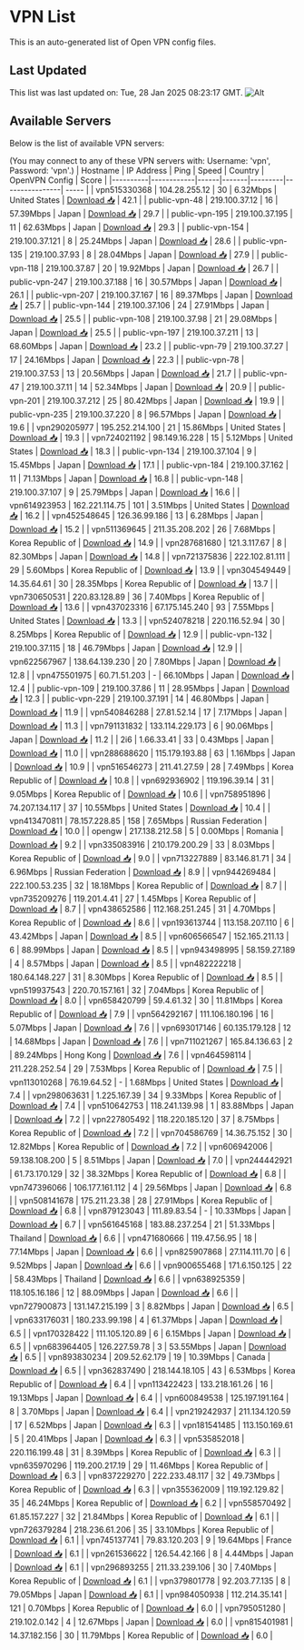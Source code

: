 # VPN List

This is an auto-generated list of Open VPN config files.

## Last Updated

This list was last updated on: Tue, 28 Jan 2025 08:23:17 GMT.
![Alt](https://repobeats.axiom.co/api/embed/186b98318ef1479477931607c1ad7d823f12451f.svg "Repobeats analytics image")

## Available Servers

Below is the list of available VPN servers:

(You may connect to any of these VPN servers with: Username: 'vpn', Password: 'vpn'.)
| Hostname | IP Address | Ping | Speed | Country | OpenVPN Config | Score |
|----------|------------|------|-------|---------|----------------| ----- |
| vpn515330368 | 104.28.255.12 | 30 | 6.32Mbps | United States | [Download 📥](./configs/server_0_US.ovpn) | 42.1 |
| public-vpn-48 | 219.100.37.12 | 16 | 57.39Mbps | Japan | [Download 📥](./configs/server_1_JP.ovpn) | 29.7 |
| public-vpn-195 | 219.100.37.195 | 11 | 62.63Mbps | Japan | [Download 📥](./configs/server_2_JP.ovpn) | 29.3 |
| public-vpn-154 | 219.100.37.121 | 8 | 25.24Mbps | Japan | [Download 📥](./configs/server_3_JP.ovpn) | 28.6 |
| public-vpn-135 | 219.100.37.93 | 8 | 28.04Mbps | Japan | [Download 📥](./configs/server_4_JP.ovpn) | 27.9 |
| public-vpn-118 | 219.100.37.87 | 20 | 19.92Mbps | Japan | [Download 📥](./configs/server_5_JP.ovpn) | 26.7 |
| public-vpn-247 | 219.100.37.188 | 16 | 30.57Mbps | Japan | [Download 📥](./configs/server_6_JP.ovpn) | 26.1 |
| public-vpn-207 | 219.100.37.167 | 16 | 89.37Mbps | Japan | [Download 📥](./configs/server_7_JP.ovpn) | 25.7 |
| public-vpn-144 | 219.100.37.106 | 24 | 27.91Mbps | Japan | [Download 📥](./configs/server_8_JP.ovpn) | 25.5 |
| public-vpn-108 | 219.100.37.98 | 21 | 29.08Mbps | Japan | [Download 📥](./configs/server_9_JP.ovpn) | 25.5 |
| public-vpn-197 | 219.100.37.211 | 13 | 68.60Mbps | Japan | [Download 📥](./configs/server_10_JP.ovpn) | 23.2 |
| public-vpn-79 | 219.100.37.27 | 17 | 24.16Mbps | Japan | [Download 📥](./configs/server_11_JP.ovpn) | 22.3 |
| public-vpn-78 | 219.100.37.53 | 13 | 20.56Mbps | Japan | [Download 📥](./configs/server_12_JP.ovpn) | 21.7 |
| public-vpn-47 | 219.100.37.11 | 14 | 52.34Mbps | Japan | [Download 📥](./configs/server_13_JP.ovpn) | 20.9 |
| public-vpn-201 | 219.100.37.212 | 25 | 80.42Mbps | Japan | [Download 📥](./configs/server_14_JP.ovpn) | 19.9 |
| public-vpn-235 | 219.100.37.220 | 8 | 96.57Mbps | Japan | [Download 📥](./configs/server_15_JP.ovpn) | 19.6 |
| vpn290205977 | 195.252.214.100 | 21 | 15.86Mbps | United States | [Download 📥](./configs/server_16_US.ovpn) | 19.3 |
| vpn724021192 | 98.149.16.228 | 15 | 5.12Mbps | United States | [Download 📥](./configs/server_17_US.ovpn) | 18.3 |
| public-vpn-134 | 219.100.37.104 | 9 | 15.45Mbps | Japan | [Download 📥](./configs/server_18_JP.ovpn) | 17.1 |
| public-vpn-184 | 219.100.37.162 | 11 | 71.13Mbps | Japan | [Download 📥](./configs/server_19_JP.ovpn) | 16.8 |
| public-vpn-148 | 219.100.37.107 | 9 | 25.79Mbps | Japan | [Download 📥](./configs/server_20_JP.ovpn) | 16.6 |
| vpn614923953 | 162.221.114.75 | 101 | 3.51Mbps | United States | [Download 📥](./configs/server_21_US.ovpn) | 16.2 |
| vpn452548645 | 126.36.99.186 | 13 | 6.28Mbps | Japan | [Download 📥](./configs/server_22_JP.ovpn) | 15.2 |
| vpn511369645 | 211.35.208.202 | 26 | 7.68Mbps | Korea Republic of | [Download 📥](./configs/server_23_KR.ovpn) | 14.9 |
| vpn287681680 | 121.3.117.67 | 8 | 82.30Mbps | Japan | [Download 📥](./configs/server_24_JP.ovpn) | 14.8 |
| vpn721375836 | 222.102.81.111 | 29 | 5.60Mbps | Korea Republic of | [Download 📥](./configs/server_25_KR.ovpn) | 13.9 |
| vpn304549449 | 14.35.64.61 | 30 | 28.35Mbps | Korea Republic of | [Download 📥](./configs/server_26_KR.ovpn) | 13.7 |
| vpn730650531 | 220.83.128.89 | 36 | 7.40Mbps | Korea Republic of | [Download 📥](./configs/server_27_KR.ovpn) | 13.6 |
| vpn437023316 | 67.175.145.240 | 93 | 7.55Mbps | United States | [Download 📥](./configs/server_28_US.ovpn) | 13.3 |
| vpn524078218 | 220.116.52.94 | 30 | 8.25Mbps | Korea Republic of | [Download 📥](./configs/server_29_KR.ovpn) | 12.9 |
| public-vpn-132 | 219.100.37.115 | 18 | 46.79Mbps | Japan | [Download 📥](./configs/server_30_JP.ovpn) | 12.9 |
| vpn622567967 | 138.64.139.230 | 20 | 7.80Mbps | Japan | [Download 📥](./configs/server_31_JP.ovpn) | 12.8 |
| vpn475501975 | 60.71.51.203 | - | 66.10Mbps | Japan | [Download 📥](./configs/server_32_JP.ovpn) | 12.4 |
| public-vpn-109 | 219.100.37.86 | 11 | 28.95Mbps | Japan | [Download 📥](./configs/server_33_JP.ovpn) | 12.3 |
| public-vpn-229 | 219.100.37.191 | 14 | 46.80Mbps | Japan | [Download 📥](./configs/server_34_JP.ovpn) | 11.9 |
| vpn540846288 | 27.81.52.14 | 17 | 7.17Mbps | Japan | [Download 📥](./configs/server_35_JP.ovpn) | 11.3 |
| vpn791131832 | 133.114.229.173 | 6 | 90.06Mbps | Japan | [Download 📥](./configs/server_36_JP.ovpn) | 11.2 |
| 2i6 | 1.66.33.41 | 33 | 0.43Mbps | Japan | [Download 📥](./configs/server_37_JP.ovpn) | 11.0 |
| vpn288688620 | 115.179.193.88 | 63 | 1.16Mbps | Japan | [Download 📥](./configs/server_38_JP.ovpn) | 10.9 |
| vpn516546273 | 211.41.27.59 | 28 | 7.49Mbps | Korea Republic of | [Download 📥](./configs/server_39_KR.ovpn) | 10.8 |
| vpn692936902 | 119.196.39.14 | 31 | 9.05Mbps | Korea Republic of | [Download 📥](./configs/server_40_KR.ovpn) | 10.6 |
| vpn758951896 | 74.207.134.117 | 37 | 10.55Mbps | United States | [Download 📥](./configs/server_41_US.ovpn) | 10.4 |
| vpn413470811 | 78.157.228.85 | 158 | 7.65Mbps | Russian Federation | [Download 📥](./configs/server_42_RU.ovpn) | 10.0 |
| opengw | 217.138.212.58 | 5 | 0.00Mbps | Romania | [Download 📥](./configs/server_43_RO.ovpn) | 9.2 |
| vpn335083916 | 210.179.200.29 | 33 | 8.03Mbps | Korea Republic of | [Download 📥](./configs/server_44_KR.ovpn) | 9.0 |
| vpn713227889 | 83.146.81.71 | 34 | 6.96Mbps | Russian Federation | [Download 📥](./configs/server_45_RU.ovpn) | 8.9 |
| vpn944269484 | 222.100.53.235 | 32 | 18.18Mbps | Korea Republic of | [Download 📥](./configs/server_46_KR.ovpn) | 8.7 |
| vpn735209276 | 119.201.4.41 | 27 | 1.45Mbps | Korea Republic of | [Download 📥](./configs/server_47_KR.ovpn) | 8.7 |
| vpn438652586 | 112.168.251.245 | 31 | 4.70Mbps | Korea Republic of | [Download 📥](./configs/server_48_KR.ovpn) | 8.6 |
| vpn193613744 | 113.158.207.110 | 6 | 43.42Mbps | Japan | [Download 📥](./configs/server_49_JP.ovpn) | 8.5 |
| vpn606566547 | 152.165.211.13 | 6 | 88.99Mbps | Japan | [Download 📥](./configs/server_50_JP.ovpn) | 8.5 |
| vpn943498995 | 58.159.27.189 | 4 | 8.57Mbps | Japan | [Download 📥](./configs/server_51_JP.ovpn) | 8.5 |
| vpn482222218 | 180.64.148.227 | 31 | 8.30Mbps | Korea Republic of | [Download 📥](./configs/server_52_KR.ovpn) | 8.5 |
| vpn519937543 | 220.70.157.161 | 32 | 7.04Mbps | Korea Republic of | [Download 📥](./configs/server_53_KR.ovpn) | 8.0 |
| vpn658420799 | 59.4.61.32 | 30 | 11.81Mbps | Korea Republic of | [Download 📥](./configs/server_54_KR.ovpn) | 7.9 |
| vpn564292167 | 111.106.180.196 | 16 | 5.07Mbps | Japan | [Download 📥](./configs/server_55_JP.ovpn) | 7.6 |
| vpn693017146 | 60.135.179.128 | 12 | 14.68Mbps | Japan | [Download 📥](./configs/server_56_JP.ovpn) | 7.6 |
| vpn711021267 | 165.84.136.63 | 2 | 89.24Mbps | Hong Kong | [Download 📥](./configs/server_57_HK.ovpn) | 7.6 |
| vpn464598114 | 211.228.252.54 | 29 | 7.53Mbps | Korea Republic of | [Download 📥](./configs/server_58_KR.ovpn) | 7.5 |
| vpn113010268 | 76.19.64.52 | - | 1.68Mbps | United States | [Download 📥](./configs/server_59_US.ovpn) | 7.4 |
| vpn298063631 | 1.225.167.39 | 34 | 9.33Mbps | Korea Republic of | [Download 📥](./configs/server_60_KR.ovpn) | 7.4 |
| vpn510642753 | 118.241.139.98 | 1 | 83.88Mbps | Japan | [Download 📥](./configs/server_61_JP.ovpn) | 7.2 |
| vpn227805492 | 118.220.185.120 | 37 | 8.75Mbps | Korea Republic of | [Download 📥](./configs/server_62_KR.ovpn) | 7.2 |
| vpn704586769 | 14.36.75.152 | 30 | 12.82Mbps | Korea Republic of | [Download 📥](./configs/server_63_KR.ovpn) | 7.2 |
| vpn606942006 | 59.138.108.200 | 5 | 8.51Mbps | Japan | [Download 📥](./configs/server_64_JP.ovpn) | 7.0 |
| vpn244442921 | 61.73.170.129 | 32 | 38.32Mbps | Korea Republic of | [Download 📥](./configs/server_65_KR.ovpn) | 6.8 |
| vpn747396066 | 106.177.161.112 | 4 | 29.56Mbps | Japan | [Download 📥](./configs/server_66_JP.ovpn) | 6.8 |
| vpn508141678 | 175.211.23.38 | 28 | 27.91Mbps | Korea Republic of | [Download 📥](./configs/server_67_KR.ovpn) | 6.8 |
| vpn879123043 | 111.89.83.54 | - | 10.33Mbps | Japan | [Download 📥](./configs/server_68_JP.ovpn) | 6.7 |
| vpn561645168 | 183.88.237.254 | 21 | 51.33Mbps | Thailand | [Download 📥](./configs/server_69_TH.ovpn) | 6.6 |
| vpn471680666 | 119.47.56.95 | 18 | 77.14Mbps | Japan | [Download 📥](./configs/server_70_JP.ovpn) | 6.6 |
| vpn825907868 | 27.114.111.70 | 6 | 9.52Mbps | Japan | [Download 📥](./configs/server_71_JP.ovpn) | 6.6 |
| vpn900655468 | 171.6.150.125 | 22 | 58.43Mbps | Thailand | [Download 📥](./configs/server_72_TH.ovpn) | 6.6 |
| vpn638925359 | 118.105.16.186 | 12 | 88.09Mbps | Japan | [Download 📥](./configs/server_73_JP.ovpn) | 6.6 |
| vpn727900873 | 131.147.215.199 | 3 | 8.82Mbps | Japan | [Download 📥](./configs/server_74_JP.ovpn) | 6.5 |
| vpn633176031 | 180.233.99.198 | 4 | 61.37Mbps | Japan | [Download 📥](./configs/server_75_JP.ovpn) | 6.5 |
| vpn170328422 | 111.105.120.89 | 6 | 6.15Mbps | Japan | [Download 📥](./configs/server_76_JP.ovpn) | 6.5 |
| vpn683964405 | 126.227.59.78 | 3 | 53.55Mbps | Japan | [Download 📥](./configs/server_77_JP.ovpn) | 6.5 |
| vpn893830234 | 209.52.62.179 | 19 | 10.39Mbps | Canada | [Download 📥](./configs/server_78_CA.ovpn) | 6.5 |
| vpn362837490 | 218.144.18.105 | 43 | 6.53Mbps | Korea Republic of | [Download 📥](./configs/server_79_KR.ovpn) | 6.4 |
| vpn113422423 | 133.218.161.26 | 16 | 19.13Mbps | Japan | [Download 📥](./configs/server_80_JP.ovpn) | 6.4 |
| vpn600849538 | 125.197.191.164 | 8 | 3.70Mbps | Japan | [Download 📥](./configs/server_81_JP.ovpn) | 6.4 |
| vpn219242937 | 211.134.120.59 | 17 | 6.52Mbps | Japan | [Download 📥](./configs/server_82_JP.ovpn) | 6.3 |
| vpn181541485 | 113.150.169.61 | 5 | 20.41Mbps | Japan | [Download 📥](./configs/server_83_JP.ovpn) | 6.3 |
| vpn535852018 | 220.116.199.48 | 31 | 8.39Mbps | Korea Republic of | [Download 📥](./configs/server_84_KR.ovpn) | 6.3 |
| vpn635970296 | 119.200.217.19 | 29 | 11.46Mbps | Korea Republic of | [Download 📥](./configs/server_85_KR.ovpn) | 6.3 |
| vpn837229270 | 222.233.48.117 | 32 | 49.73Mbps | Korea Republic of | [Download 📥](./configs/server_86_KR.ovpn) | 6.3 |
| vpn355362009 | 119.192.129.82 | 35 | 46.24Mbps | Korea Republic of | [Download 📥](./configs/server_87_KR.ovpn) | 6.2 |
| vpn558570492 | 61.85.157.227 | 32 | 21.84Mbps | Korea Republic of | [Download 📥](./configs/server_88_KR.ovpn) | 6.1 |
| vpn726379284 | 218.236.61.206 | 35 | 33.10Mbps | Korea Republic of | [Download 📥](./configs/server_89_KR.ovpn) | 6.1 |
| vpn745137741 | 79.83.120.203 | 9 | 19.64Mbps | France | [Download 📥](./configs/server_90_FR.ovpn) | 6.1 |
| vpn261536622 | 126.54.42.166 | 8 | 4.44Mbps | Japan | [Download 📥](./configs/server_91_JP.ovpn) | 6.1 |
| vpn296893255 | 211.33.239.106 | 30 | 7.40Mbps | Korea Republic of | [Download 📥](./configs/server_92_KR.ovpn) | 6.1 |
| vpn379801778 | 92.203.77.135 | 8 | 79.05Mbps | Japan | [Download 📥](./configs/server_93_JP.ovpn) | 6.1 |
| vpn984050938 | 112.214.35.141 | 121 | 0.70Mbps | Korea Republic of | [Download 📥](./configs/server_94_KR.ovpn) | 6.0 |
| vpn795051280 | 219.102.0.142 | 4 | 12.67Mbps | Japan | [Download 📥](./configs/server_95_JP.ovpn) | 6.0 |
| vpn815401981 | 14.37.182.156 | 30 | 11.79Mbps | Korea Republic of | [Download 📥](./configs/server_96_KR.ovpn) | 6.0 |
